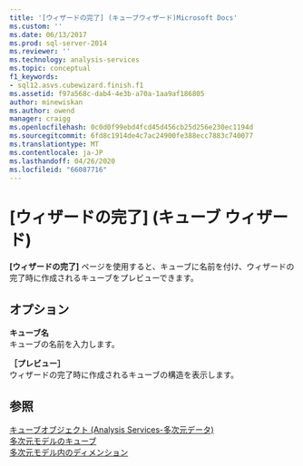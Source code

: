 ```yaml
---
title: '[ウィザードの完了] (キューブウィザード)Microsoft Docs'
ms.custom: ''
ms.date: 06/13/2017
ms.prod: sql-server-2014
ms.reviewer: ''
ms.technology: analysis-services
ms.topic: conceptual
f1_keywords:
- sql12.asvs.cubewizard.finish.f1
ms.assetid: f97a568c-dab4-4e3b-a70a-1aa9af186805
author: minewiskan
ms.author: owend
manager: craigg
ms.openlocfilehash: 0c0d0f99ebd4fcd45d456cb25d256e230ec1194d
ms.sourcegitcommit: 6fd8c1914de4c7ac24900fe388ecc7883c740077
ms.translationtype: MT
ms.contentlocale: ja-JP
ms.lasthandoff: 04/26/2020
ms.locfileid: "66087716"
---
```

# <a name="completing-the-wizard-cube-wizard"></a>[ウィザードの完了] (キューブ ウィザード)
  **[ウィザードの完了]** ページを使用すると、キューブに名前を付け、ウィザードの完了時に作成されるキューブをプレビューできます。  
  
## <a name="options"></a>オプション  
 **キューブ名**  
 キューブの名前を入力します。  
  
 **［プレビュー］**  
 ウィザードの完了時に作成されるキューブの構造を表示します。  
  
## <a name="see-also"></a>参照  
 [キューブオブジェクト &#40;Analysis Services-多次元データ&#41;](multidimensional-models-olap-logical-cube-objects/cube-objects-analysis-services-multidimensional-data.md)   
 [多次元モデルのキューブ](multidimensional-models/cubes-in-multidimensional-models.md)   
 [多次元モデル内のディメンション](multidimensional-models/dimensions-in-multidimensional-models.md)  
  
  
